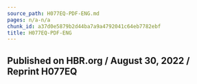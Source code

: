 ```yaml
---
source_path: H077EQ-PDF-ENG.md
pages: n/a-n/a
chunk_id: a37d0e5879b2d44ba7a9a4792041c64eb7782ebf
title: H077EQ-PDF-ENG
---
```

## Published on HBR.org / August 30, 2022 / Reprint H077EQ

